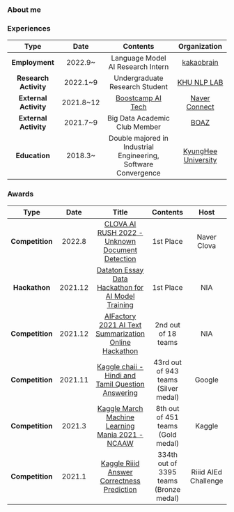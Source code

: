 ### About me

### Experiences
| **Type** | **Date** | **Contents** | **Organization** |
|:--------:|:--------:|:--------:|:--------:|
|**Employment**|2022.9~|Language Model AI Research Intern|[kakaobrain](https://kakaobrain.com)
|**Research Activity**|2022.1~9|Undergraduate Research Student|[KHU NLP LAB](http://nlp.khu.ac.kr/)
|**External Activity**|2021.8~12|[Boostcamp AI Tech](https://boostcamp.connect.or.kr/)|[Naver Connect](https://www.connect.or.kr/)
|**External Activity**|2021.7~9|Big Data Academic Club Member|[BOAZ](https://blog.naver.com/boazbigdata)
|**Education**|2018.3~|Double majored in Industrial Engineering, Software Convergence|[KyungHee University](https://www.khu.ac.kr/kor/main/index.do)

### Awards
| **Type** | **Date** | **Title** |**Contents** | **Host** |
|:--------:|:--------:|:--------:|:--------:|:--------:|
|**Competition**|2022.8|[CLOVA AI RUSH 2022 - Unknown Document Detection](https://campaign.naver.com/clova_airush/#none)|1st Place|Naver Clova|
|**Hackathon**|2021.12|[Dataton Essay Data Hackathon for AI Model Training](http://www.dataton.kr/sub.php?code=6&mode=view&no=19)|1st Place|NIA|
|**Competition**|2021.12|[AIFactory 2021 AI Text Summarization<br>Online Hackathon](http://aifactory.space/competition/detail/1918)|2nd out of 18 teams|NIA|
|**Competition**|2021.11|[Kaggle chaii - Hindi and Tamil Question Answering](https://www.kaggle.com/c/chaii-hindi-and-tamil-question-answering/discussion/288419)|43rd out of 943 teams<br>(Silver medal)|Google|
|**Competition**|2021.3|[Kaggle March Machine Learning Mania 2021 - NCAAW](https://www.kaggle.com/c/ncaaw-march-mania-2021)|8th out of 451 teams<br>(Gold medal)|Kaggle|
|**Competition**|2021.1|[Kaggle Riiid Answer Correctness Prediction](https://www.kaggle.com/c/riiid-test-answer-prediction)|334th out of 3395 teams<br>(Bronze medal)|Riiid AIEd Challenge|



<!--
**danny980521/danny980521** is a ✨ _special_ ✨ repository because its `README.md` (this file) appears on your GitHub profile.

Here are some ideas to get you started:

- 🔭 I’m currently working on ...
- 🌱 I’m currently learning ...
- 👯 I’m looking to collaborate on ...
- 🤔 I’m looking for help with ...
- 💬 Ask me about ...
- 📫 How to reach me: ...
- 😄 Pronouns: ...
- ⚡ Fun fact: ...
-->
